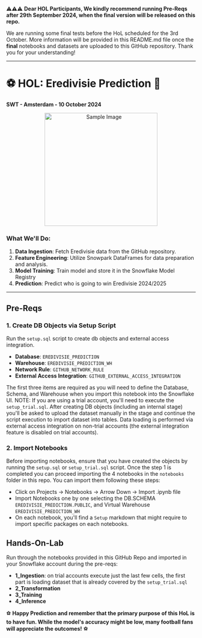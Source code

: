⚠️⚠️⚠️ **Dear HOL Participants,
We kindly recommend running Pre-Reqs after 29th September 2024, when the final version will be released on this repo.** 

We are running some final tests before the HoL scheduled for the 3rd October. 
More information will be provided in this README.md file once the **final** notebooks and datasets are uploaded to this GitHub repository.
Thank you for your understanding!

---

# ⚽ **HOL: Eredivisie Prediction** 🥇

**SWT - Amsterdam - 10 October 2024**
<p align="center">
  <img src="https://upload.wikimedia.org/wikipedia/commons/thumb/0/0f/Eredivisie_nieuw_logo_2017-.svg/640px-Eredivisie_nieuw_logo_2017-.svg.png" alt="Sample Image" width="300" />
</p>

### What We'll Do:
1. **Data Ingestion**: Fetch Eredivisie data from the GitHub repository.
2. **Feature Engineering**: Utilize Snowpark DataFrames for data preparation and analysis.
3. **Model Training**: Train model and store it in the Snowflake Model Registry
4. **Prediction**: Predict who is going to win Eredivisie 2024/2025

---

## Pre-Reqs

### 1. Create DB Objects via Setup Script

Run the `setup.sql` script to create db objects and external access integration.

- **Database**: `EREDIVISIE_PREDICTION`
- **Warehouse**: `EREDIVISIE_PREDICTION_WH`
- **Network Rule**: `GITHUB_NETWORK_RULE`
- **External Access Integration**: `GITHUB_EXTERNAL_ACCESS_INTEGRATION`

The first three items are required as you will need to define the Database, Schema, and Warehouse when you import this notebook into the Snowflake UI.
NOTE: If you are using a trial account, you'll need to execute the `setup_trial.sql`. After creating DB objects (including an internal stage) you'll be asked to upload the dataset manually in the stage and continue the script execution to import dataset into tables. 
Data loading is performed via external access integration on non-trial accounts (the external integration feature is disabled on trial accounts).


### 2. Import Notebooks

Before importing notebooks, ensure that you have created the objects by running the `setup.sql` or `setup_trial.sql` script.
Once the step 1 is completed you can proceed importing the 4 notebooks in the `notebooks` folder in this repo.
You can import them following these steps:

- Click on Projects -> Notebooks -> Arrow Down -> Import .ipynb file
- Import Notebooks one by one selecting the DB.SCHEMA `EREDIVISIE_PREDICTION.PUBLIC`, and Virtual Warehouse `EREDIVISIE_PREDICTION_WH`
- On each notebook, you'll find a `Setup` markdown that might require to import specific packages on each notebooks.

## Hands-On-Lab

Run through the notebooks provided in this GitHub Repo and imported in your Snowflake account during the pre-reqs:

- **1_Ingestion**: on trial accounts execute just the last few cells, the first part is loading dataset that is already covered by the `setup_trial.sql`
- **2_Transformation**
- **3_Training**
- **4_Inference**

⚽ **Happy Prediction and remember that the primary purpose of this HoL is to have fun. While the model's accuracy might be low, many football fans will appreciate the outcomes!** ⚽

